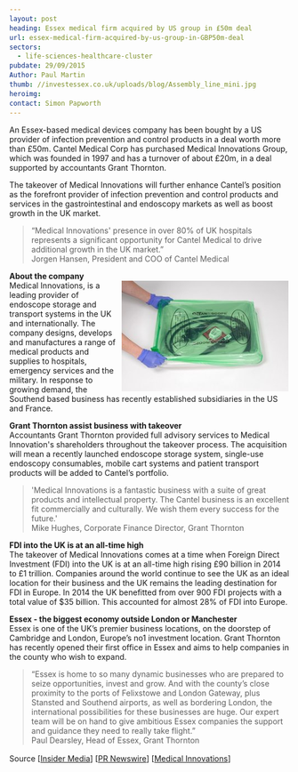 ```yaml
---
layout: post
heading: Essex medical firm acquired by US group in £50m deal
url: essex-medical-firm-acquired-by-us-group-in-GBP50m-deal
sectors:
  - life-sciences-healthcare-cluster 
pubdate: 29/09/2015
Author: Paul Martin
thumb: //investessex.co.uk/uploads/blog/Assembly_line_mini.jpg
heroimg: 
contact: Simon Papworth
---
```

<p>An Essex-based medical devices company has been bought by a US provider of infection prevention and control products in a deal worth more than £50m. Cantel Medical Corp has purchased Medical Innovations Group, which was founded in 1997 and has a turnover of about £20m, in a deal supported by accountants Grant Thornton.</p><p>The takeover of Medical Innovations will further enhance Cantel’s position as the forefront provider of infection prevention and control products and services in the gastrointestinal and endoscopy markets as well as boost growth in the UK market.</p><blockquote><p>“Medical Innovations' presence in over 80% of UK hospitals represents a significant opportunity for Cantel Medical to drive additional growth in the UK market.”<br/>Jorgen Hansen, President and COO of Cantel Medical</p></blockquote><p><strong>About the company</strong><br/><img alt='Medical Innovations Group acquired by Cantel' src='../uploads/blog/Sterile_liner_300.jpg' style='float:right; height:199px; margin-left:2px; margin-right:2px; width:300px'/>Medical Innovations, is a leading provider of endoscope storage and transport systems in the UK and internationally. The company designs, develops and manufactures a range of medical products and supplies to hospitals, emergency services and the military. In response to growing demand, the Southend based business has recently established subsidiaries in the US and France.</p><p><strong>Grant Thornton assist business with takeover</strong><br/>Accountants Grant Thornton provided full advisory services to Medical Innovation's shareholders throughout the takeover process. The acquisition will mean a recently launched endoscope storage system, single-use endoscopy consumables, mobile cart systems and patient transport products will be added to Cantel’s portfolio.</p><blockquote><p>'Medical Innovations is a fantastic business with a suite of great products and intellectual property. The Cantel business is an excellent fit commercially and culturally. We wish them every success for the future.'<br/>Mike Hughes, Corporate Finance Director, Grant Thornton</p></blockquote><p><strong>FDI into the UK is at an all-time high</strong><br/>The takeover of Medical Innovations comes at a time when Foreign Direct Investment (FDI) into the UK is at an all-time high rising £90 billion in 2014 to £1 trillion. Companies around the world continue to see the UK as an ideal location for their business and the UK remains the leading destination for FDI in Europe. In 2014 the UK benefitted from over 900 FDI projects with a total value of $35 billion. This accounted for almost 28% of FDI into Europe.</p><p><strong>Essex - the biggest economy outside London or Manchester</strong><br/>Essex is one of the UK’s premier business locations, on the doorstep of Cambridge and London, Europe’s no1 investment location. Grant Thornton has recently opened their first office in Essex and aims to help companies in the county who wish to expand.</p><blockquote><p>“Essex is home to so many dynamic businesses who are prepared to seize opportunities, invest and grow. And with the county’s close proximity to the ports of Felixstowe and London Gateway, plus Stansted and Southend airports, as well as bordering London, the international possibilities for these businesses are huge. Our expert team will be on hand to give ambitious Essex companies the support and guidance they need to really take flight.”<br/>Paul Dearsley, Head of Essex, Grant Thornton</p></blockquote><p>Source [<a href='http://www.insidermedia.com/insider/central-and-east/147552-medical-devices-maker-snapped-50m-deal/' style='line-height: 1.6;'>Insider Media</a>] [<a href='http://www.prnewswire.com/news-releases/cantel-medical-acquires-medical-innovations-group-300141900.html' style='line-height: 1.6;'>PR Newswire</a>] [<a href='http://medicalinnovations.co.uk/' target='_blank'>Medical Innovations</a>]</p>